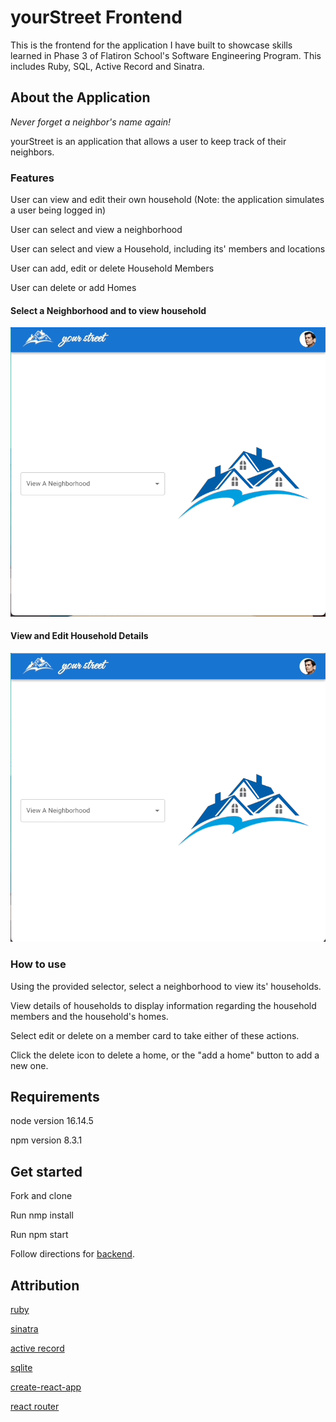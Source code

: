 # yourStreet Frontend
This is the frontend for the application I have built to
showcase skills learned in Phase 3 of Flatiron School's Software Engineering Program. This includes Ruby, SQL, Active Record and Sinatra. 

## About the Application
<em>Never forget a neighbor's name again!</em>

yourStreet is an application that allows a user to keep track of their neighbors.




### Features
User can view and edit their own household
(Note: the application simulates a user being logged in)

User can select and view a neighborhood

User can select and view a Household, including its' members and locations

User can add, edit or delete Household Members

User can delete or add Homes

#### Select a Neighborhood and to view household
![gif 1](./docs/gif%201.gif)


#### View and Edit Household Details
![gif 2](./docs/gif%202.gif)


### How to use
Using the provided selector, select a neighborhood to view its' households.

View details of households to display information regarding the household members
and the household's homes.

Select edit or delete on a member card to take either of these actions.

Click the delete icon to delete a home, or the "add a home" button to add a new one.


## Requirements
 node version 16.14.5

 npm version 8.3.1

## Get started
Fork and clone

Run nmp install

Run npm start

Follow directions for [backend](https://github.com/mariareedstrom/phase-3-sinatra-react-project).

## Attribution

[ruby](https://www.ruby-lang.org/en/)

[sinatra](https://github.com/sinatra/sinatra)

[active record](https://guides.rubyonrails.org/active_record_basics.html)

[sqlite](https://www.sqlite.org/index.html)

[create-react-app](https://create-react-app.dev/)

[react router](https://reactrouter.com/)




 